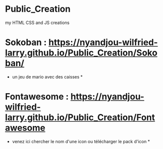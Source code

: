 # Public_Creation
my HTML CSS and JS creations

# Sokoban : https://nyandjou-wilfried-larry.github.io/Public_Creation/Sokoban/

* un jeu de mario avec des caisses *

# Fontawesome : https://nyandjou-wilfried-larry.github.io/Public_Creation/Fontawesome

* venez ici chercher le nom d'une icon ou télécharger le pack d'icon *
